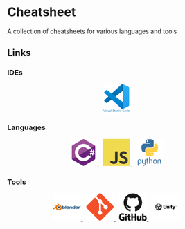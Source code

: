 # Cheatsheet

A collection of cheatsheets for various languages and tools

## Links

### IDEs

<div align="center">
  <a href="../main/vscode/README.md">
    <img src="https://github.com/devicons/devicon/blob/master/icons/vscode/vscode-original-wordmark.svg" title="VSCode" alt="VSCode" width="64" height="64">
  </a>
</div>

### Languages

<div align="center">
  <a href="../main/csharp/README.md">
    <img src="https://github.com/devicons/devicon/blob/master/icons/csharp/csharp-original.svg" title="C#" alt="C#" width="64" height="64">
  </a>
  &nbsp;
  <a href="../main/javascript/README.md">
    <img src="https://github.com/devicons/devicon/blob/master/icons/javascript/javascript-original.svg" title="JavaScript" alt="JavaScript" width="64" height="64">
  </a>
  &nbsp;
  <a href="../main/python/README.md">
    <img src="https://github.com/devicons/devicon/blob/master/icons/python/python-original-wordmark.svg" title="Python" alt="Python" width="64" height="64">
  </a>
</div>

### Tools

<div align="center">
  <a href="../main/blender/README.md">
    <img src="https://github.com/devicons/devicon/blob/master/icons/blender/blender-original-wordmark.svg" title="Blender" alt="Blender" width="64" height="64">
  </a>
  &nbsp;
  <a href="../main/git/README.md">
    <img src="https://github.com/devicons/devicon/blob/master/icons/git/git-plain.svg" title="Git" alt="Git" width="64" height="64">
  </a>
  &nbsp;
  <a href="../main/github/README.md">
    <img src="https://github.com/devicons/devicon/blob/master/icons/github/github-original-wordmark.svg" title="GitHub" alt="GitHub" width="64" height="64">
  </a>
  &nbsp;
  <a href="../main/unity/README.md">
    <img src="https://github.com/devicons/devicon/blob/master/icons/unity/unity-original-wordmark.svg" title="Unity" alt="Unity" width="64" height="64">
  </a>
</div>
